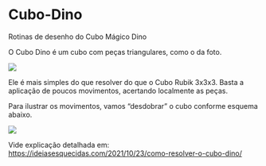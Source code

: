 # Cubo-Dino
Rotinas de desenho do Cubo Mágico Dino



O Cubo Dino é um cubo com peças triangulares, como o da foto.

![](https://ideiasesquecidas.files.wordpress.com/2021/10/cubodinoresolvido.jpg)

Ele é mais simples do que resolver do que o Cubo Rubik 3x3x3. Basta a aplicação de poucos movimentos, acertando localmente as peças.

Para ilustrar os movimentos, vamos “desdobrar” o cubo conforme esquema abaixo.

![](https://ideiasesquecidas.files.wordpress.com/2021/10/cubotriang01.png)

Vide explicação detalhada em:
https://ideiasesquecidas.com/2021/10/23/como-resolver-o-cubo-dino/



